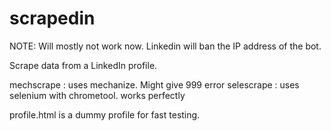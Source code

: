 # scrapedin

NOTE: Will mostly not work now. Linkedin will ban the IP address of the bot.

Scrape data from a LinkedIn profile.

mechscrape : uses mechanize. Might give 999 error
selescrape : uses selenium with chrometool. works perfectly

profile.html is a dummy profile for fast testing. 
